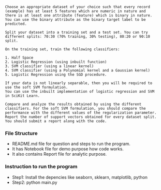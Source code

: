 ```
Choose an appropriate dataset of your choice such that every record (example) has at least 5 features which are numeric in nature and there is at least one attribute (feature) which is binary in nature. You can use the binary attribute as the binary target label to be predicted. 

Split your dataset into a training set and a test set. You can try different splits: 70:30 (70% training, 30% testing), 80:20 or 90:10 split. 

On the training set, train the following classifiers: 

1. Half Space
2. Logistic Regression (using inbuilt function)
3. SVM classifier (using a linear kernel)
4. SVM classifier (using a Polynomial kernel and a Gaussian kernel)
5. Logistic Regression using the SGD procedure. 

If your data is not linearly separable, then you will be required to use the soft SVM formulation. 
You can use the inbuilt implementation of logistic regression and SVM in SciKit Learn.

Compare and analyze the results obtained by using the different classifiers. For the soft SVM formulation, you should compare the performance with the different values of the regularization parameter. Report the number of support vectors obtained for every dataset split. 
You should submit a report along with the code. 
```

### File Structure
- README.md file for question and steps to run the program.
- It has Notebook file for demo purpose how code works.
- It also contains Report file for analytic purpose.

### Instruction to run the program

- Step1: Install the depencies like seaborn, sklearn, matplotlib, python
- Step2: python main.py

